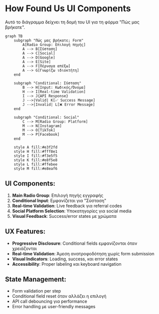 # How Found Us UI Components

Αυτό το διάγραμμα δείχνει τη δομή του UI για τη φόρμα "Πώς μας βρήκατε".

```mermaid
graph TB
    subgraph "Πώς μας βρήκατε; Form"
        A[Radio Group: Επιλογή πηγής]
        A --> B[Σύσταση]
        A --> C[Social]
        A --> D[Google]
        A --> E[Site]
        A --> F[Πέρναγα απέξω]
        A --> G[Γνωρίζω ιδιοκτήτη]
    end
    
    subgraph "Conditional: Σύσταση"
        B --> H[Input: Κωδικός/Όνομα]
        H --> I[Real-time Validation]
        I --> J{API Response}
        J -->|Valid| K[✅ Success Message]
        J -->|Invalid| L[❌ Error Message]
    end
    
    subgraph "Conditional: Social"
        C --> M[Radio Group: Platform]
        M --> N[Instagram]
        M --> O[TikTok]
        M --> P[Facebook]
    end
    
    style A fill:#e3f2fd
    style H fill:#fff8e1
    style I fill:#f3e5f5
    style K fill:#e8f5e8
    style L fill:#ffebee
    style M fill:#e8eaf6
```

## UI Components:

1. **Main Radio Group**: Επιλογή πηγής εγγραφής
2. **Conditional Input**: Εμφανίζεται για "Σύσταση"
3. **Real-time Validation**: Live feedback για referral codes
4. **Social Platform Selection**: Υποκατηγορίες για social media
5. **Visual Feedback**: Success/error states με χρώματα

## UX Features:

- **Progressive Disclosure**: Conditional fields εμφανίζονται όταν χρειάζονται
- **Real-time Validation**: Άμεση ανατροφοδότηση χωρίς form submission
- **Visual Indicators**: Loading, success, και error states
- **Accessibility**: Proper labeling και keyboard navigation

## State Management:

- Form validation per step
- Conditional field reset όταν αλλάζει η επιλογή
- API call debouncing για performance
- Error handling με user-friendly messages
